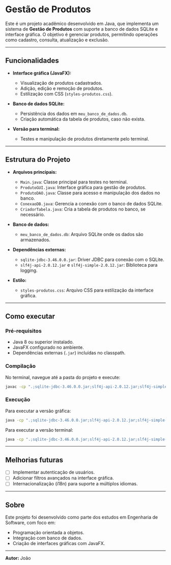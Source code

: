 # Gestão de Produtos

Este é um projeto acadêmico desenvolvido em Java, que implementa um sistema de **Gestão de Produtos** com suporte a banco de dados SQLite e interface gráfica. O objetivo é gerenciar produtos, permitindo operações como cadastro, consulta, atualização e exclusão.

---

## Funcionalidades

- **Interface gráfica (JavaFX):**
  - Visualização de produtos cadastrados.
  - Adição, edição e remoção de produtos.
  - Estilização com CSS (`styles-produtos.css`).

- **Banco de dados SQLite:**
  - Persistência dos dados em `meu_banco_de_dados.db`.
  - Criação automática da tabela de produtos, caso não exista.

- **Versão para terminal:**
  - Testes e manipulação de produtos diretamente pelo terminal.

---

## Estrutura do Projeto

- **Arquivos principais:**
  - `Main.java`: Classe principal para testes no terminal.
  - `ProdutoGUI.java`: Interface gráfica para gestão de produtos.
  - `ProdutoDAO.java`: Classe para acesso e manipulação dos dados no banco.
  - `ConexaoDB.java`: Gerencia a conexão com o banco de dados SQLite.
  - `CriadorTabela.java`: Cria a tabela de produtos no banco, se necessário.

- **Banco de dados:**
  - `meu_banco_de_dados.db`: Arquivo SQLite onde os dados são armazenados.

- **Dependências externas:**
  - `sqlite-jdbc-3.46.0.0.jar`: Driver JDBC para conexão com o SQLite.
  - `slf4j-api-2.0.12.jar` e `slf4j-simple-2.0.12.jar`: Biblioteca para logging.

- **Estilo:**
  - `styles-produtos.css`: Arquivo CSS para estilização da interface gráfica.

---

## Como executar

### Pré-requisitos

- Java 8 ou superior instalado.
- JavaFX configurado no ambiente.
- Dependências externas (`.jar`) incluídas no classpath.

### Compilação

No terminal, navegue até a pasta do projeto e execute:

```bash
javac -cp ".;sqlite-jdbc-3.46.0.0.jar;slf4j-api-2.0.12.jar;slf4j-simple-2.0.12.jar" *.java
```

### Execução

Para executar a versão gráfica:

```bash
java -cp ".;sqlite-jdbc-3.46.0.0.jar;slf4j-api-2.0.12.jar;slf4j-simple-2.0.12.jar" ProdutoGUI
```

Para executar a versão terminal:

```bash
java -cp ".;sqlite-jdbc-3.46.0.0.jar;slf4j-api-2.0.12.jar;slf4j-simple-2.0.12.jar" Main
```

---

## Melhorias futuras

- [ ] Implementar autenticação de usuários.
- [ ] Adicionar filtros avançados na interface gráfica.
- [ ] Internacionalização (i18n) para suporte a múltiplos idiomas.

---

## Sobre

Este projeto foi desenvolvido como parte dos estudos em Engenharia de Software, com foco em:

- Programação orientada a objetos.
- Integração com banco de dados.
- Criação de interfaces gráficas com JavaFX.

---

**Autor:** João
